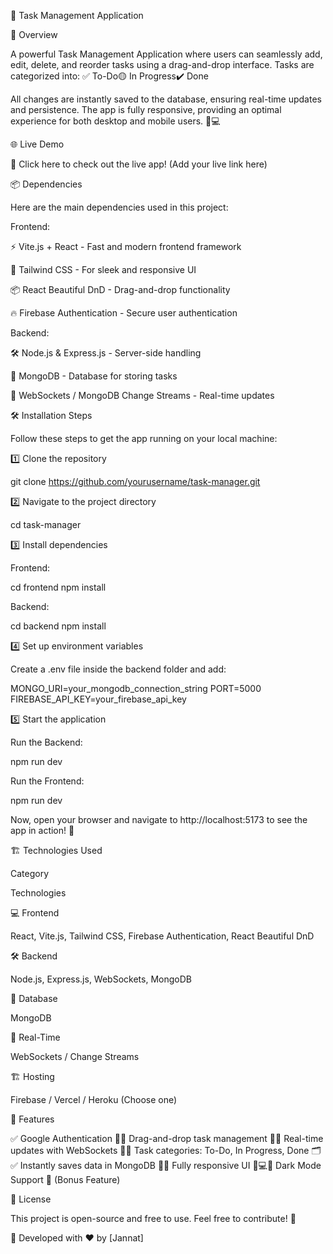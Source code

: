 📌 Task Management Application

🚀 Overview

A powerful Task Management Application where users can seamlessly add, edit, delete, and reorder tasks using a drag-and-drop interface. Tasks are categorized into:
✅ To-Do🟡 In Progress✔️ Done

All changes are instantly saved to the database, ensuring real-time updates and persistence. The app is fully responsive, providing an optimal experience for both desktop and mobile users. 📱💻

🌐 Live Demo

🔗 Click here to check out the live app! (Add your live link here)

📦 Dependencies

Here are the main dependencies used in this project:

Frontend:

⚡ Vite.js + React - Fast and modern frontend framework

🎨 Tailwind CSS - For sleek and responsive UI

📦 React Beautiful DnD - Drag-and-drop functionality

🔥 Firebase Authentication - Secure user authentication

Backend:

🛠️ Node.js & Express.js - Server-side handling

🍃 MongoDB  - Database for storing tasks

🔌 WebSockets / MongoDB Change Streams - Real-time updates

🛠 Installation Steps

Follow these steps to get the app running on your local machine:

1️⃣ Clone the repository

 git clone https://github.com/yourusername/task-manager.git

2️⃣ Navigate to the project directory

 cd task-manager

3️⃣ Install dependencies

Frontend:

 cd frontend
 npm install

Backend:

 cd backend
 npm install

4️⃣ Set up environment variables

Create a .env file inside the backend folder and add:

MONGO_URI=your_mongodb_connection_string
PORT=5000
FIREBASE_API_KEY=your_firebase_api_key

5️⃣ Start the application

Run the Backend:

 npm run dev

Run the Frontend:

 npm run dev

Now, open your browser and navigate to http://localhost:5173 to see the app in action! 🎉

🏗 Technologies Used

Category

Technologies

💻 Frontend

React, Vite.js, Tailwind CSS, Firebase Authentication, React Beautiful DnD

🛠 Backend

Node.js, Express.js, WebSockets, MongoDB

📡 Database

MongoDB

🔄 Real-Time

WebSockets / Change Streams

🏗 Hosting

Firebase / Vercel / Heroku (Choose one)

🎯 Features

✅ Google Authentication 🔑✅ Drag-and-drop task management 🎯✅ Real-time updates with WebSockets 🔄✅ Task categories: To-Do, In Progress, Done 🗂️✅ Instantly saves data in MongoDB 💾✅ Fully responsive UI 📱💻✅ Dark Mode Support 🌙 (Bonus Feature)

📜 License

This project is open-source and free to use. Feel free to contribute! 🤝

📌 Developed with ❤️ by [Jannat]